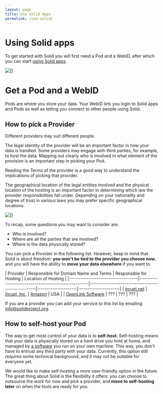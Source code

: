 ```yaml
---
layout: page
title: Use Solid Apps
permalink: /use-solid/
---
```


# Using Solid apps
To get started with Solid you will first need a Pod and a WebID, after which you can start [using Solid apps]({{site.baseUrl}}/use-solid/apps). 

<img class="illustration" src="{{site.baseUrl}}/assets/img/use-solid/apps.svg" alt="[]"/>

# Get a Pod and a WebID
Pods are where you store your data. Your WebID lets you login to Solid apps and Pods as well as letting you connect to other people using Solid. 

## How to pick a Provider

Different providers may suit different people. 

The legal identity of the provider will be an important factor in how your data is handled. Some providers may engage with third parties, for example, to host the data. Mapping out clearly who is involved in what element of the provision is an important step in picking your Pod. 

Reading the Terms of the provider is a good way to understand the implications of picking that provider.

The geographical location of the legal entities involved and the physical location of the hosting is an important factor in determining which law the provider responsibilities fall under. Depending on your nationality and degree of trust in various laws you may prefer specific geographical locations.

<img class="illustration" src="{{site.baseurl}}/assets/img/single-sign-on.svg" alt="[]" />

To recap, some questions you may want to consider are: 
-	Who is involved?
-	Where are all the parties that are involved?
-	Where is the data physically stored?

You can pick a Provider in the following list. However, keep in mind that Solid is about freedom: **you won't be tied to the provider you choose now**, and you will have the ability to **move your data elsewhere** if you want to.

| Provider | Responsible for Domain Name and Terms | Responsible for Hosting | Location of Hosting |
|-----------------------------------|:---------------------------------------------------:|:-------------------------------------------------:|:-------------------:|:--------------------:|
| [inrupt.net](https://inrupt.net) | [Inrupt, Inc.](https://inrupt.com/terms-of-service) | [Amazon](https://aws.amazon.com) | USA |
| [OpenLink Software](http://www.openlinksw.com) | ??? | ??? | ??? |

If you are a provider you can add your service to this list by emailing [info@solidproject.org](mailto:info@solidproject.org).

## How to self-host your Pod

The way to get most control of your data is to **self-host**. Self-hosting means that your data is physically stored on a hard drive you hold at home, and managed by [a software](/for-developers/pod-server) you run on your own machine. This way, you don't have to entrust any third party with your data. Currently, this option still requires some technical background, and it may not be suitable for everyone yet. 

We would like to make self-hosting a more user-friendly option in the future. The great thing about Solid is the flexibility it offers: you can choose to outsource the work for now and pick a provider, and **move to self-hosting later** on when the tools are ready for you. 

